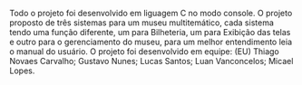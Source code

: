 Todo o projeto foi desenvolvido em liguagem C no modo console.
O projeto proposto de três sistemas para um museu multitemático, cada sistema tendo uma função diferente, 
um para Bilheteria, um para Exibição das telas e outro para o gerenciamento do museu, 
para um melhor entendimento leia o manual do usuário. 
O projeto foi desenvolvido em equipe: 
(EU) Thiago Novaes Carvalho; 
Gustavo Nunes; 
Lucas Santos; 
Luan Vanconcelos; 
Micael Lopes.
